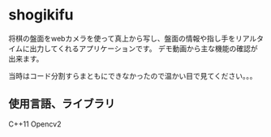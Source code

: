 # shogikifu
将棋の盤面をwebカメラを使って真上から写し、盤面の情報や指し手をリアルタイムに出力してくれるアプリケーションです。
デモ動画から主な機能の確認が出来ます。

当時はコード分割すらまともにできなかったので温かい目で見てください。。。
## 使用言語、ライブラリ
  C++11
  Opencv2
